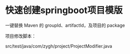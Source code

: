 # 快速创建springboot项目模版

一键替换 Maven 的 groupId、artifactId，及项目的 package 

项目修改脚本：

src/test/java/com/zygh/project/ProjectModifier.java
